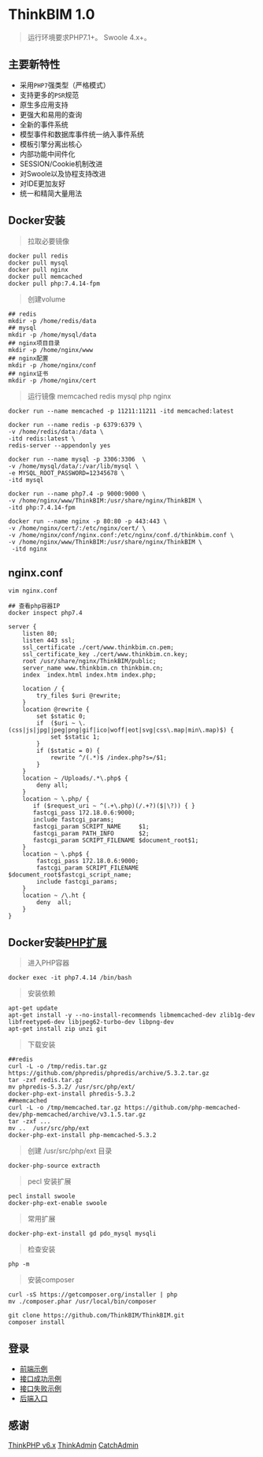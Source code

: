 ThinkBIM 1.0
===============

> 运行环境要求PHP7.1+。
> Swoole 4.x+。


## 主要新特性

* 采用`PHP7`强类型（严格模式）
* 支持更多的`PSR`规范
* 原生多应用支持
* 更强大和易用的查询
* 全新的事件系统
* 模型事件和数据库事件统一纳入事件系统
* 模板引擎分离出核心
* 内部功能中间件化
* SESSION/Cookie机制改进
* 对Swoole以及协程支持改进
* 对IDE更加友好
* 统一和精简大量用法

## Docker安装

> 拉取必要镜像
~~~
docker pull redis
docker pull mysql
docker pull nginx
docker pull memcached
docker pull php:7.4.14-fpm
~~~

>创建volume
~~~
## redis
mkdir -p /home/redis/data
## mysql
mkdir -p /home/mysql/data
## nginx项目目录
mkdir -p /home/nginx/www
## nginx配置
mkdir -p /home/nginx/conf
## nginx证书
mkdir -p /home/nginx/cert 
~~~

>运行镜像 memcached redis mysql php nginx
~~~
docker run --name memcached -p 11211:11211 -itd memcached:latest

docker run --name redis -p 6379:6379 \
-v /home/redis/data:/data \
-itd redis:latest \
redis-server --appendonly yes 

docker run --name mysql -p 3306:3306  \
-v /home/mysql/data/:/var/lib/mysql \
-e MYSQL_ROOT_PASSWORD=12345678 \ 
-itd mysql

docker run --name php7.4 -p 9000:9000 \
-v /home/nginx/www/ThinkBIM:/usr/share/nginx/ThinkBIM \
-itd php:7.4.14-fpm

docker run --name nginx -p 80:80 -p 443:443 \
-v /home/nginx/cert/:/etc/nginx/cert/ \
-v /home/nginx/conf/nginx.conf:/etc/nginx/conf.d/thinkbim.conf \
-v /home/nginx/www/ThinkBIM:/usr/share/nginx/ThinkBIM \
 -itd nginx
~~~

## nginx.conf
~~~
vim nginx.conf

## 查看php容器IP
docker inspect php7.4

server {
    listen 80;
    listen 443 ssl;
    ssl_certificate ./cert/www.thinkbim.cn.pem;
    ssl_certificate_key ./cert/www.thinkbim.cn.key;
    root /usr/share/nginx/ThinkBIM/public;
    server_name www.thinkbim.cn thinkbim.cn;
    index  index.html index.htm index.php;
 
    location / {
        try_files $uri @rewrite;
    }
    location @rewrite {
        set $static 0;
        if  ($uri ~ \.(css|js|jpg|jpeg|png|gif|ico|woff|eot|svg|css\.map|min\.map)$) {
            set $static 1;
        }
        if ($static = 0) {
            rewrite ^/(.*)$ /index.php?s=/$1;
        }
    }
    location ~ /Uploads/.*\.php$ {
        deny all;
    }
    location ~ \.php/ {
       if ($request_uri ~ ^(.+\.php)(/.+?)($|\?)) { }
       fastcgi_pass 172.18.0.6:9000;
       include fastcgi_params;
       fastcgi_param SCRIPT_NAME     $1;
       fastcgi_param PATH_INFO       $2;
       fastcgi_param SCRIPT_FILENAME $document_root$1;
    }
    location ~ \.php$ {
        fastcgi_pass 172.18.0.6:9000;
        fastcgi_param SCRIPT_FILENAME $document_root$fastcgi_script_name;
        include fastcgi_params;
    }
    location ~ /\.ht {
        deny  all;
    }
}

~~~

## Docker安装[PHP扩展](https://thoughts.teambition.com/share/600640539cda7c004615be32#title=PHP扩展)
>进入PHP容器
~~~
docker exec -it php7.4.14 /bin/bash
~~~

>安装依赖

~~~
apt-get update
apt-get install -y --no-install-recommends libmemcached-dev zlib1g-dev libfreetype6-dev libjpeg62-turbo-dev libpng-dev
apt-get install zip unzi git
~~~

>下载安装
~~~
##redis
curl -L -o /tmp/redis.tar.gz https://github.com/phpredis/phpredis/archive/5.3.2.tar.gz
tar -zxf redis.tar.gz
mv phpredis-5.3.2/ /usr/src/php/ext/
docker-php-ext-install phredis-5.3.2
##memcached
curl -L -o /tmp/memcached.tar.gz https://github.com/php-memcached-dev/php-memcached/archive/v3.1.5.tar.gz
tar -zxf ...
mv ..  /usr/src/php/ext
docker-php-ext-install php-memcached-5.3.2

~~~

> 创建   /usr/src/php/ext 目录
~~~
docker-php-source extracth
~~~


> pecl 安装扩展
~~~
pecl install swoole
docker-php-ext-enable swoole
~~~

> 常用扩展
~~~
docker-php-ext-install gd pdo_mysql mysqli
~~~

> 检查安装

~~~
php -m
~~~


>安装composer

~~~
curl -sS https://getcomposer.org/installer | php
mv ./composer.phar /usr/local/bin/composer
~~~

~~~
git clone https://github.com/ThinkBIM/ThinkBIM.git
composer install
~~~

## 登录
* [前端示例](https://www.thinkbim.cn)
* [接口成功示例](https://www.thinkbim.cn/v1/info/success)
* [接口失败示例](https://www.thinkbim.cn/v1/info/error)
* [后端入口](https://www.thinkbim.cn/admin)


## 感谢

[ThinkPHP v6.x](https://www.kancloud.cn/manual/thinkphp6_0/content)
[ThinkAdmin](https://thinkadmin.top/README)
[CatchAdmin](https://www.catchadmin.com/docs/)

